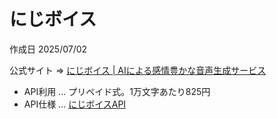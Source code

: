 # にじボイス

作成日 2025/07/02

公式サイト => [にじボイス | AIによる感情豊かな音声生成サービス](https://nijivoice.com/)

- API利用 ... プリペイド式。1万文字あたり825円
- API仕様 ... [にじボイスAPI](https://docs.nijivoice.com/docs/getting-started)
